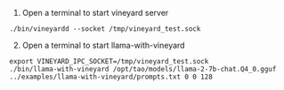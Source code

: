 
1. Open a terminal to start vineyard server

```shell
./bin/vineyardd --socket /tmp/vineyard_test.sock
```

2. Open a terminal to start llama-with-vineyard
```shell
export VINEYARD_IPC_SOCKET=/tmp/vineyard_test.sock
./bin/llama-with-vineyard /opt/tao/models/llama-2-7b-chat.Q4_0.gguf ../examples/llama-with-vineyard/prompts.txt 0 0 128
```